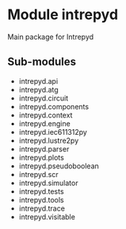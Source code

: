Module intrepyd
===============
Main package for Intrepyd

Sub-modules
-----------
* intrepyd.api
* intrepyd.atg
* intrepyd.circuit
* intrepyd.components
* intrepyd.context
* intrepyd.engine
* intrepyd.iec611312py
* intrepyd.lustre2py
* intrepyd.parser
* intrepyd.plots
* intrepyd.pseudoboolean
* intrepyd.scr
* intrepyd.simulator
* intrepyd.tests
* intrepyd.tools
* intrepyd.trace
* intrepyd.visitable